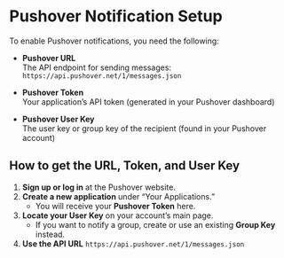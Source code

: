 # Pushover Notification Setup

To enable Pushover notifications, you need the following:

- **Pushover URL**  
  The API endpoint for sending messages:  
  `https://api.pushover.net/1/messages.json`

- **Pushover Token**  
  Your application’s API token (generated in your Pushover dashboard)

- **Pushover User Key**  
  The user key or group key of the recipient (found in your Pushover account)

## How to get the URL, Token, and User Key

1. **Sign up or log in** at the Pushover website.
2. **Create a new application** under “Your Applications.”  
   - You will receive your **Pushover Token** here.
3. **Locate your User Key** on your account’s main page.  
   - If you want to notify a group, create or use an existing **Group Key** instead.
4. **Use the API URL** `https://api.pushover.net/1/messages.json`